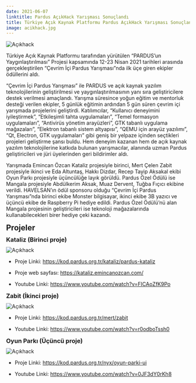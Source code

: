 ```yaml
---
date: 2021-06-07
linktitle: Pardus AçıkHack Yarışması Sonuçlandı
title: Türkiye Açık Kaynak Platformu Pardus AçıkHack Yarışması Sonuçlandı
image: acikhack.jpg
---
```


<img src="/images/duyurular/acikhack.jpg" alt="Açıkhack" class="img-fluid mb-5">

Türkiye Açık Kaynak Platformu tarafından yürütülen “PARDUS’un Yaygınlaştırılması” Projesi kapsamında 12-23 Nisan 2021 tarihleri arasında gerçekleştirilen “Çevrim İçi Pardus Yarışması”nda ilk üçe giren ekipler ödüllerini aldı.

“Çevrim İçi Pardus Yarışması” ile PARDUS ve açık kaynak yazılım teknolojilerinin geliştirilmesi ve yaygınlaştırılmasının yanı sıra geliştiricilere destek verilmesi amaçlandı. Yarışma süresince yoğun eğitim ve mentorluk desteği verilen ekipler, 5 günlük eğitimin ardından 5 gün süren çevrim içi yarışmada projelerini geliştirdi. Katılımcılar, “Kullanıcı deneyimini iyileştirmek”, “Etkileşimli tahta uygulamaları”, “Temel formasyon uygulamaları”, “Antivirüs yönetim arayüzleri”, GTK tabanlı uygulama mağazaları”, “Elektron tabanlı sistem altyapısı”, “QEMU için arayüz yazılımı”, “Qt, Electron, GTK uygulamaları” gibi geniş bir yelpaze içinden seçtikleri projeleri geliştirme şansı buldu. Hem deneyim kazanan hem de açık kaynak yazılım teknolojilerine katkıda bulunan yarışmacılar, alanında uzman Pardus geliştiricileri ve jüri üyelerinden geri bildirimler aldı.

Yarışmada Emincan Özcan Kataliz projesiyle birinci, Mert Çelen Zabit projesiyle ikinci ve Eda Altuntaş, Hakkı Dizdar, Recep Tayip Aksakal ekibi Oyun Parkı projesiyle üçüncülüğe layık görüldü. Pardus Özel Ödülü ise Mangala projesiyle Abdülkerim Aksak, Muaz Dervent, Tuğba Fıçıcı ekibine verildi. HAVELSAN’ın ödül sponsoru olduğu “Çevrim İçi Pardus Yarışması”nda birinci ekibe Monster bilgisayar, ikinci ekibe 3B yazıcı ve üçüncü ekibe de Raspberry Pi hediye edildi. Pardus Özel Ödülü’nü alan Mangala projesinin geliştiricileri ise teknoloji mağazalarında kullanabilecekleri birer hediye çeki kazandı.

## Projeler


### Kataliz (Birinci proje)

<img src="/images/duyurular/kataliz.png" alt="Açıkhack" class="img-fluid mb-5">

- Proje Linki: https://kod.pardus.org.tr/kataliz/pardus-kataliz

- Proje web sayfası: https://kataliz.emincanozcan.com/ 

- Youtube Linki:  https://www.youtube.com/watch?v=FICAoZfK9Po


### Zabit (İkinci proje)

<img src="/images/duyurular/zabit.png" alt="Açıkhack" class="img-fluid  mb-5">

- Proje Linki: https://kod.pardus.org.tr/mert/zabit

- Youtube Linki: https://www.youtube.com/watch?v=r0odboTssh0 


### Oyun Parkı (Üçüncü proje)

<img src="/images/duyurular/oyunparki.png" alt="Açıkhack" class="img-fluid mb-5">

- Proje Linki: https://kod.pardus.org.tr/nyx/oyun-parki-ui 

- Youtube Linki: https://www.youtube.com/watch?v=0JF3dY0rKh8 
<style>
    h1, h2, h3, h4, h5, h6 { width: 100%; margin-top: 10px; margin-bottom: 10px;}
</style>